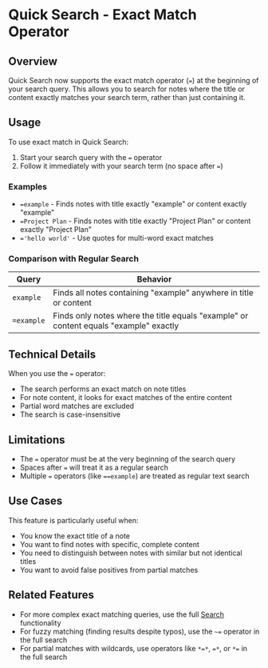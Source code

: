 # Quick Search - Exact Match Operator

## Overview

Quick Search now supports the exact match operator (`=`) at the beginning of your search query. This allows you to search for notes where the title or content exactly matches your search term, rather than just containing it.

## Usage

To use exact match in Quick Search:

1. Start your search query with the `=` operator
2. Follow it immediately with your search term (no space after `=`)

### Examples

- `=example` - Finds notes with title exactly "example" or content exactly "example"
- `=Project Plan` - Finds notes with title exactly "Project Plan" or content exactly "Project Plan"
- `='hello world'` - Use quotes for multi-word exact matches

### Comparison with Regular Search

| Query | Behavior |
|-------|----------|
| `example` | Finds all notes containing "example" anywhere in title or content |
| `=example` | Finds only notes where the title equals "example" or content equals "example" exactly |

## Technical Details

When you use the `=` operator:
- The search performs an exact match on note titles
- For note content, it looks for exact matches of the entire content
- Partial word matches are excluded
- The search is case-insensitive

## Limitations

- The `=` operator must be at the very beginning of the search query
- Spaces after `=` will treat it as a regular search
- Multiple `=` operators (like `==example`) are treated as regular text search

## Use Cases

This feature is particularly useful when:
- You know the exact title of a note
- You want to find notes with specific, complete content
- You need to distinguish between notes with similar but not identical titles
- You want to avoid false positives from partial matches

## Related Features

- For more complex exact matching queries, use the full [Search](Search.md) functionality
- For fuzzy matching (finding results despite typos), use the `~=` operator in the full search
- For partial matches with wildcards, use operators like `*=*`, `=*`, or `*=` in the full search